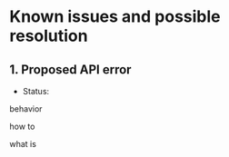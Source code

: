 # Known issues and possible resolution

## 1. Proposed API error

- Status: 

behavior 

how to

what is